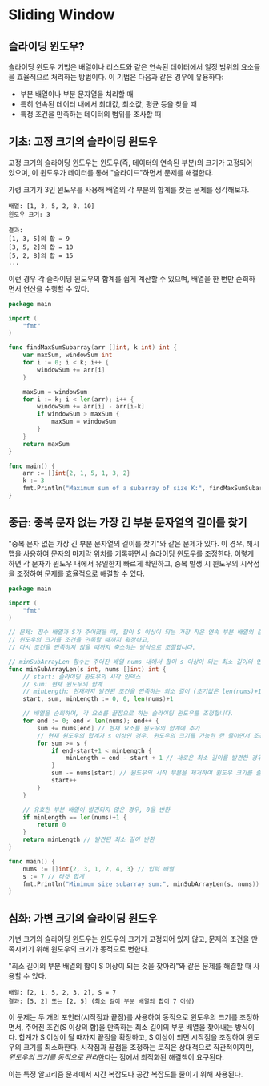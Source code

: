 # Sliding Window

## 슬라이딩 윈도우?

슬라이딩 윈도우 기법은 배열이나 리스트와 같은 연속된 데이터에서 일정 범위의 요소들을 효율적으로 처리하는 방법이다.
이 기법은 다음과 같은 경우에 유용하다:
- 부분 배열이나 부분 문자열을 처리할 때
- 특히 연속된 데이터 내에서 최대값, 최소값, 평균 등을 찾을 때
- 특정 조건을 만족하는 데이터의 범위를 조사할 때

## 기초: 고정 크기의 슬라이딩 윈도우

고정 크기의 슬라이딩 윈도우는 윈도우(즉, 데이터의 연속된 부분)의 크기가 고정되어 있으며, 이 윈도우가 데이터를 통해 "슬라이드"하면서 문제를 해결한다.

가령 크기가 3인 윈도우를 사용해 배열의 각 부분의 합계를 찾는 문제를 생각해보자.

```plaintext
배열: [1, 3, 5, 2, 8, 10]
윈도우 크기: 3

결과:
[1, 3, 5]의 합 = 9
[3, 5, 2]의 합 = 10
[5, 2, 8]의 합 = 15
...
```

이런 경우 각 슬라이딩 윈도우의 합계를 쉽게 계산할 수 있으며, 배열을 한 번만 순회하면서 연산을 수행할 수 있다.

```go
package main

import (
    "fmt"
)

func findMaxSumSubarray(arr []int, k int) int {
    var maxSum, windowSum int
    for i := 0; i < k; i++ {
        windowSum += arr[i]
    }

    maxSum = windowSum
    for i := k; i < len(arr); i++ {
        windowSum += arr[i] - arr[i-k]
        if windowSum > maxSum {
            maxSum = windowSum
        }
    }
    return maxSum
}

func main() {
    arr := []int{2, 1, 5, 1, 3, 2}
    k := 3
    fmt.Println("Maximum sum of a subarray of size K:", findMaxSumSubarray(arr, k))
}
```

## 중급: 중복 문자 없는 가장 긴 부분 문자열의 길이를 찾기

"중복 문자 없는 가장 긴 부분 문자열의 길이를 찾기"와 같은 문제가 있다.
이 경우, 해시맵을 사용하여 문자의 마지막 위치를 기록하면서 슬라이딩 윈도우를 조정한다.
이렇게 하면 각 문자가 윈도우 내에서 유일한지 빠르게 확인하고, 중복 발생 시 윈도우의 시작점을 조정하여 문제를 효율적으로 해결할 수 있다.

```go
package main

import (
    "fmt"
)

// 문제: 정수 배열과 S가 주어졌을 때, 합이 S 이상이 되는 가장 작은 연속 부분 배열의 길이를 찾으세요.
// 윈도우의 크기를 조건을 만족할 때까지 확장하고, 
// 다시 조건을 만족하지 않을 때까지 축소하는 방식으로 조절합니다.

// minSubArrayLen 함수는 주어진 배열 nums 내에서 합이 s 이상이 되는 최소 길이의 연속된 부분 배열을 찾는다
func minSubArrayLen(s int, nums []int) int {
    // start: 슬라이딩 윈도우의 시작 인덱스
    // sum: 현재 윈도우의 합계
    // minLength: 현재까지 발견된 조건을 만족하는 최소 길이 (초기값은 len(nums)+1로 설정하여, 아직 유효한 윈도우가 발견되지 않았음을 나타냄)
    start, sum, minLength := 0, 0, len(nums)+1

    // 배열을 순회하며, 각 요소를 끝점으로 하는 슬라이딩 윈도우를 조정합니다.
    for end := 0; end < len(nums); end++ {
        sum += nums[end] // 현재 요소를 윈도우의 합계에 추가
        // 현재 윈도우의 합계가 s 이상인 경우, 윈도우의 크기를 가능한 한 줄이면서 조건을 만족시키는지 확인
        for sum >= s {
            if end-start+1 < minLength {
                minLength = end - start + 1 // 새로운 최소 길이를 발견한 경우, 갱신
            }
            sum -= nums[start] // 윈도우의 시작 부분을 제거하여 윈도우 크기를 줄임
            start++
        }
    }

    // 유효한 부분 배열이 발견되지 않은 경우, 0을 반환
    if minLength == len(nums)+1 {
        return 0
    }
    return minLength // 발견된 최소 길이 반환
}

func main() {
    nums := []int{2, 3, 1, 2, 4, 3} // 입력 배열
    s := 7 // 타겟 합계
    fmt.Println("Minimum size subarray sum:", minSubArrayLen(s, nums))
}

```

## 심화: 가변 크기의 슬라이딩 윈도우

가변 크기의 슬라이딩 윈도우는 윈도우의 크기가 고정되어 있지 않고, 문제의 조건을 만족시키기 위해 윈도우의 크기가 동적으로 변한다.

"최소 길이의 부분 배열의 합이 S 이상이 되는 것을 찾아라"와 같은 문제를 해결할 때 사용할 수 있다.

```plaintext
배열: [2, 1, 5, 2, 3, 2], S = 7
결과: [5, 2] 또는 [2, 5] (최소 길이 부분 배열의 합이 7 이상)
```

이 문제는 두 개의 포인터(시작점과 끝점)를 사용하여 동적으로 윈도우의 크기를 조정하면서, 주어진 조건(S 이상의 합)을 만족하는 최소 길이의 부분 배열을 찾아내는 방식이다.
합계가 S 이상이 될 때까지 끝점을 확장하고, S 이상이 되면 시작점을 조정하여 윈도우의 크기를 최소화한다.
시작점과 끝점을 조정하는 로직은 상대적으로 직관적이지만, *윈도우의 크기를 동적으로 관리*한다는 점에서 최적화된 해결책이 요구된다.

이는 특정 알고리즘 문제에서 시간 복잡도나 공간 복잡도를 줄이기 위해 사용된다.
